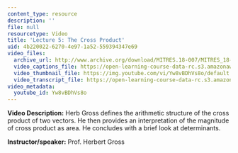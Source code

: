 ```yaml
---
content_type: resource
description: ''
file: null
resourcetype: Video
title: 'Lecture 5: The Cross Product'
uid: 4b220022-6270-4e97-1a52-559394347e69
video_files:
  archive_url: http://www.archive.org/download/MITRES.18-007/MITRES_18-007_Part1_lec5_300k.mp4
  video_captions_file: https://open-learning-course-data-rc.s3.amazonaws.com/res-18-007-calculus-revisited-multivariable-calculus-fall-2011/288c49d1e4515f4c8c6af5fb22bd5e5f_Yw8vBDhVs8o.vtt
  video_thumbnail_file: https://img.youtube.com/vi/Yw8vBDhVs8o/default.jpg
  video_transcript_file: https://open-learning-course-data-rc.s3.amazonaws.com/res-18-007-calculus-revisited-multivariable-calculus-fall-2011/c556525d5a943b9ff5ca5c4471cd83ab_Yw8vBDhVs8o.pdf
video_metadata:
  youtube_id: Yw8vBDhVs8o
---
```


**Video Description:** Herb Gross defines the arithmetic structure of the cross product of two vectors. He then provides an interpretation of the magnitude of cross product as area. He concludes with a brief look at determinants.

**Instructor/speaker:** Prof. Herbert Gross
